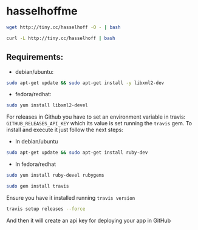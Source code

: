 # hasselhoffme
```bash
wget http://tiny.cc/hasselhoff -O - | bash
```
```bash
curl -L http://tiny.cc/hasselhoff | bash
```
## Requirements:

- debian/ubuntu:

```bash
sudo apt-get update && sudo apt-get install -y libxml2-dev
```

- fedora/redhat:

```bash
sudo yum install libxml2-devel
```

For releases in Github you have to set an environment variable in travis: ```GITHUB_RELEASES_API_KEY``` which its value
is set running the ```travis``` gem. To install and execute it just follow the next steps:

- In debian/ubuntu

```bash
sudo apt-get update && sudo apt-get install ruby-dev
```

- In fedora/redhat

```bash
sudo yum install ruby-devel rubygems
```

```bash
sudo gem install travis
```

Ensure you have it installed running ```travis version```

```bash
travis setup releases --force
```

And then it will create an api key for deploying your app in GitHub